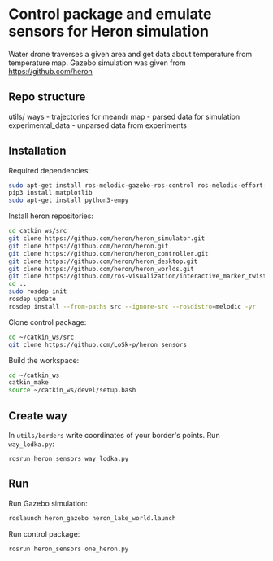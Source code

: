 # Control package and emulate sensors for Heron simulation
Water drone traverses a given area and get data about temperature from temperature map.
Gazebo simulation was given from https://github.com/heron

## Repo structure
utils/
    ways - trajectories for meandr
    map - parsed data for simulation 
    experimental_data - unparsed data from experiments

## Installation

Required dependencies:

```bash
sudo apt-get install ros-melodic-gazebo-ros-control ros-melodic-effort-controllers ros-melodic-joint-state-controller ros-melodic-imu-tools ros-melodic-uuv-simulator ros-melodic-lms1xx
pip3 install matplotlib
sudo apt-get install python3-empy
```

Install heron repositories:
```bash
cd catkin_ws/src
git clone https://github.com/heron/heron_simulator.git
git clone https://github.com/heron/heron.git
git clone https://github.com/heron/heron_controller.git
git clone https://github.com/heron/heron_desktop.git
git clone https://github.com/heron/heron_worlds.git
git clone https://github.com/ros-visualization/interactive_marker_twist_server.git
cd ..
sudo rosdep init
rosdep update
rosdep install --from-paths src --ignore-src --rosdistro=melodic -yr
```
Clone control package:
```bash
cd ~/catkin_ws/src
git clone https://github.com/LoSk-p/heron_sensors
```
Build the workspace:
```bash
cd ~/catkin_ws
catkin_make
source ~/catkin_ws/devel/setup.bash
```

## Create way
In `utils/borders` write coordinates of your border's points.
Run `way_lodka.py`:
```
rosrun heron_sensors way_lodka.py
```
## Run
Run Gazebo simulation:
```bash
roslaunch heron_gazebo heron_lake_world.launch
```
Run control package:
```bash
rosrun heron_sensors one_heron.py
```

